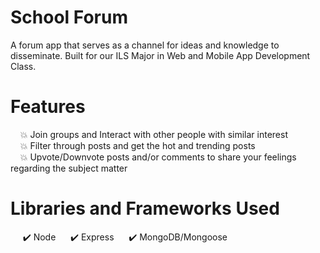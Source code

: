 # School Forum

A forum app that serves as a channel for ideas and knowledge to disseminate. Built for our ILS Major in Web and Mobile App Development Class.

# Features

&nbsp;&nbsp;&nbsp;&nbsp;:boom: Join groups and Interact with other people with similar interest<br />
&nbsp;&nbsp;&nbsp;&nbsp;:boom: Filter through posts and get the hot and trending posts<br />
&nbsp;&nbsp;&nbsp;&nbsp;:boom: Upvote/Downvote posts and/or comments to share your feelings regarding the subject matter<br />
  
  
# Libraries and Frameworks Used

&nbsp;&nbsp;&nbsp;&nbsp; :heavy_check_mark: Node
&nbsp;&nbsp;&nbsp;&nbsp; :heavy_check_mark: Express
&nbsp;&nbsp;&nbsp;&nbsp; :heavy_check_mark: MongoDB/Mongoose
